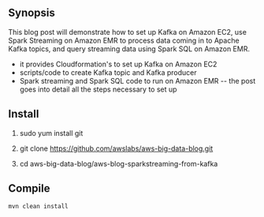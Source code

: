 ## Synopsis

This blog post will demonstrate how to set up Kafka on Amazon EC2, use Spark Streaming on Amazon EMR to process data coming in to Apache Kafka topics, and query streaming data using Spark SQL on Amazon EMR.

- it provides Cloudformation's to set up Kafka on Amazon EC2
- scripts/code to create Kafka topic and Kafka producer 
- Spark streaming and Spark SQL code to run on Amazon EMR
    -- the post goes into detail all the steps necessary to set up


## Install

1) sudo yum install git

2) git clone https://github.com/awslabs/aws-big-data-blog.git

3) cd aws-big-data-blog/aws-blog-sparkstreaming-from-kafka


## Compile
```mvn clean install```








